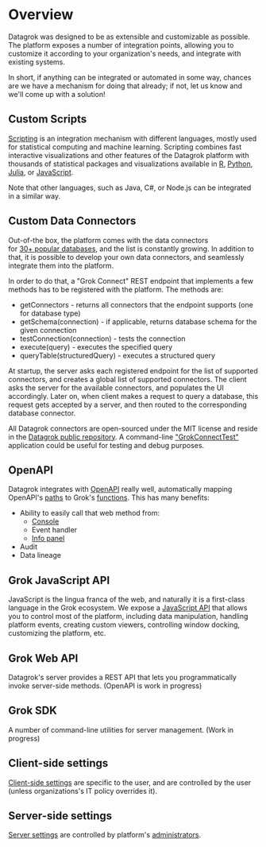 <!-- TITLE: Integration -->
<!-- SUBTITLE: -->

# Overview

Datagrok was designed to be as extensible and customizable as possible. The platform exposes a number of 
integration points, allowing you to customize it according to your organization's needs, and integrate
with existing systems.

In short, if anything can be integrated or automated in some way, chances are we have a mechanism 
for doing that already; if not, let us know and we'll come up with a solution! 

## Custom Scripts

[Scripting](../compute/scripting.md) is an integration mechanism with different languages,
mostly used for statistical computing and machine learning. 
Scripting combines fast interactive visualizations and other features of the Datagrok platform 
with thousands of statistical packages and visualizations available in 
[R](https://www.r-project.org/about.html), [Python](https://www.python.org),
[Julia](https://julialang.org), or [JavaScript](https://www.javascript.com).

Note that other languages, such as Java, C#, or Node.js can be integrated in a similar way.

## Custom Data Connectors

Out-of-the box, the platform comes with the data connectors  
for [30+ popular databases](../access/data-connection.md#connectors), and the list is constantly growing.
In addition to that, it is possible to develop your own data connectors, and seamlessly integrate them
into the platform.

In order to do that, a "Grok Connect" REST endpoint that implements a few methods has to be registered with the platform. 
The methods are:
* getConnectors - returns all connectors that the endpoint supports (one for database type)
* getSchema(connection) - if applicable, returns database schema for the given connection
* testConnection(connection) - tests the connection
* execute(query) - executes the specified query
* queryTable(structuredQuery) - executes a structured query

At startup, the server asks each registered endpoint for the list of supported connectors, and 
creates a global list of supported connectors. The client asks the server for the available connectors,
and populates the UI accordingly. Later on, when client makes a request to query a database, this request
gets accepted by a server, and then routed to the corresponding database connector.

All Datagrok connectors are open-sourced under the MIT license and reside in the 
[Datagrok public repository](https://github.com/datagrok-ai/public/tree/master/connectors).
A command-line ["GrokConnectTest"](https://github.com/datagrok-ai/public/tree/master/connectors/grok_connect/src/test/java/grok_connect) 
application could be useful for testing and debug purposes. 

## OpenAPI

Datagrok integrates with [OpenAPI](../access/open-api.md) really well, automatically mapping
OpenAPI's [paths](https://swagger.io/docs/specification/basic-structure/) to Grok's [functions](../overview/functions/function.md).
This has many benefits:
* Ability to easily call that web method from:
  * [Console](../overview/console.md)
  * Event handler
  * [Info panel](../discover/info-panels.md)
* Audit
* Data lineage

## Grok JavaScript API

JavaScript is the lingua franca of the web, and naturally it is a first-class language in the Grok ecosystem. 
We expose a [JavaScript API](../develop/js-api.md) that allows you to control most of the platform, including
data manipulation, handling platform events, creating custom viewers, controlling window docking,
customizing the platform, etc.  

## Grok Web API

Datagrok's server provides a REST API that lets you programmatically invoke server-side methods. 
(OpenAPI is work in progress)

## Grok SDK

A number of command-line utilities for server management. (Work in progress)

## Client-side settings

[Client-side settings](../overview/settings.md) are specific to the user, and are controlled by the user (unless 
organizations's IT policy overrides it).

## Server-side settings

[Server settings](../overview/settings-server.md) are controlled by platform's [administrators](../govern/security.md).
